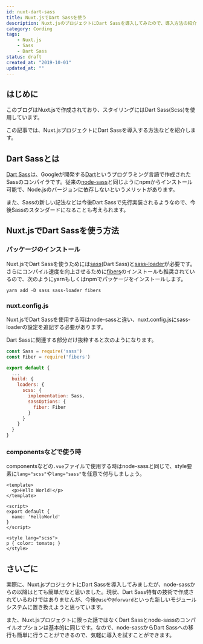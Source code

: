 ```yaml
---
id: nuxt-dart-sass
title: Nuxt.jsでDart Sassを使う
description: Nuxt.jsのプロジェクトにDart Sassを導入してみたので、導入方法の紹介です。
category: Cording
tags:
    - Nuxt.js
    - Sass
    - Dart Sass
status: draft
created_at: "2019-10-01"
updated_at: ""
---
```


## はじめに

このブログはNuxt.jsで作成されており、スタイリングにはDart Sass(Scss)を使用しています。

この記事では、Nuxt.jsプロジェクトにDart Sassを導入する方法などを紹介します。

## Dart Sassとは

[Dart Sass](https://sass-lang.com/dart-sass)は、Googleが開発する[Dart](https://dart.dev/)というプログラミング言語で作成されたSassのコンパイラです。従来の[node-sass](https://github.com/sass/node-sass)と同じようにnpmからインストール可能で、Node.jsのバージョンに依存しないというメリットがあります。

また、Sassの新しい記法などは今後Dart Sassで先行実装されるようなので、今後Sassのスタンダードになることも考えられます。

## Nuxt.jsでDart Sassを使う方法

### パッケージのインストール

Nuxt.jsでDart Sassを使うためには[sass](https://github.com/sass/dart-sass)(Dart Sass)と[sass-loader](https://github.com/webpack-contrib/sass-loader)が必要です。さらにコンパイル速度を向上させるために[fibers](https://github.com/laverdet/node-fibers)のインストールも推奨されているので、次のようにyarnもしくはnpmでパッケージをインストールします。

```shell
yarn add -D sass sass-loader fibers
```

### nuxt.config.js

Nuxt.jsでDart Sassを使用する時はnode-sassと違い、nuxt.config.jsにsass-loaderの設定を追記する必要があります。

Dart Sassに関連する部分だけ抜粋すると次のようになります。

```js
const Sass = require('sass')
const Fiber = require('fibers')

export default {
  ...
  build: {
    loaders: {
      scss: {
        implementation: Sass,
        sassOptions: {
          fiber: Fiber
        }
      }
    }
  }
}
```

### componentsなどで使う時

componentsなどの`.vue`ファイルで使用する時はnode-sassと同じで、style要素に`lang="scss"`や`lang="sass"`を任意で付与しましょう。

```vue
<template>
  <p>Hello World!</p>
</template>

<script>
export default {
  name: 'HelloWorld'
}
</script>

<style lang="scss">
p { color: tomato; }
</style>
```

## さいごに

実際に、Nuxt.jsプロジェクトにDart Sassを導入してみましたが、node-sassからの以降はとても簡単だなと思いました。現状、Dart Sass特有の技術で作成されているわけではありませんが、今後`@use`や`@forward`といった新しいモジュールシステムに置き換えようと思っています。

また、Nuxt.jsプロジェクトに限った話ではなくDart Sassとnode-sassのコンパイルオプションは基本的に同じです。なので、node-sassからDart Sassへの移行も簡単に行うことができるので、気軽に導入を試すことができます。
